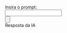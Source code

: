 <!DOCTYPE html>
<html lang="pt-br">

<head>
  <script type="importmap">
    {
      "imports": {
        "@google/generative-ai": "https://esm.run/@google/generative-ai"
      }
    }
  </script>
</head>

<body>


<body>
  <!-- ... Your HTML and CSS -->
  <!-- Import @google/generative-ai, as shown above. -->
  <script type="module">
      import { GoogleGenerativeAI } from "@google/generative-ai";

      // Fetch your API_KEY
      const API_KEY = "AIzaSyB8ZMZFxHPGGoUBQnjFUWfQ47PqeyI_TnE";

      // Access your API key (see "Set up your API key" above)
      const genAI = new GoogleGenerativeAI(API_KEY);

      const model = genAI.getGenerativeModel({ model: "gemini-1.5-flash"});
      type="importmap">
  {
    "imports": {
      "@google/generative-ai": "https://esm.run/@google/generative-ai"
    }
  }
  async function run() {
  const prompt = "Write a story about a AI and magic"

  const result = await model.generateContent(prompt);
  const response = await result.response;
  const text = response.text();
  console.log(text);
}

run();
  </script>
  
  <label>Insira o prompt:</label></br>
<input type="text" id="cidade"> </br>
<input type="button" submit="Enviar"> </br>
<label>Resposta da IA</label>

</body>
<script></script>
</html>
